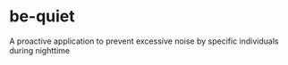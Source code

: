 # be-quiet
A proactive application to prevent excessive noise by specific individuals during nighttime
